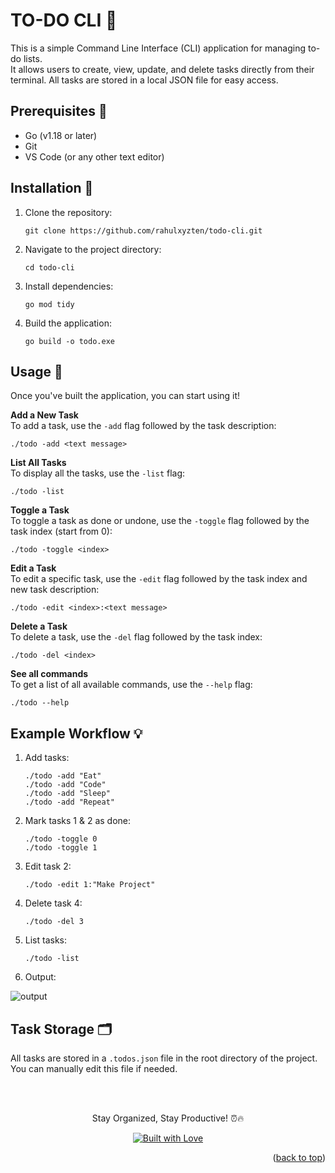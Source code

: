<a id="readme-top"></a>

# TO-DO CLI 📝

This is a simple Command Line Interface (CLI) application for managing to-do lists. 
<br/>
It allows users to create, view, update, and delete tasks directly from their terminal. All tasks are stored in a local JSON file for easy access.

## Prerequisites 📌

- Go (v1.18 or later)
- Git
- VS Code (or any other text editor)

## Installation 🔧

1. Clone the repository:
    ```console
    git clone https://github.com/rahulxyzten/todo-cli.git
    ```

2. Navigate to the project directory:
    ```console
    cd todo-cli
    ```

3. Install dependencies:
    ```console
    go mod tidy
    ```

4. Build the application:
    ```console
    go build -o todo.exe
    ```
    
## Usage 📅

Once you've built the application, you can start using it!

**Add a New Task**
<br/>
To add a task, use the `-add` flag followed by the task description:
  ```console
  ./todo -add <text message>
  ```

**List All Tasks**
<br/>
To display all the tasks, use the `-list` flag:
  ```console
  ./todo -list
  ```

**Toggle a Task**
<br/>
To toggle a task as done or undone, use the `-toggle` flag followed by the task index (start from 0):
  ```console
  ./todo -toggle <index>
  ```

**Edit a Task**
<br/>
To edit a specific task, use the `-edit` flag followed by the task index and new task description:
  ```console
  ./todo -edit <index>:<text message>
  ```

**Delete a Task**
<br/>
To delete a task, use the `-del` flag followed by the task index:
  ```console
  ./todo -del <index>
  ```

**See all commands**
<br/>
To get a list of all available commands, use the `--help` flag:
  ```console
  ./todo --help
  ```

## Example Workflow 💡

1. Add tasks:
    ```console
    ./todo -add "Eat"
    ./todo -add "Code"
    ./todo -add "Sleep"
    ./todo -add "Repeat"
    ```

2. Mark tasks 1 & 2 as done:
    ```console
    ./todo -toggle 0
    ./todo -toggle 1
    ```
    
3. Edit task 2:
    ```console
    ./todo -edit 1:"Make Project"
    ```

4. Delete task 4:
    ```console
    ./todo -del 3
    ```

5. List tasks:
    ```console
    ./todo -list
    ```

1. Output:
<img src="https://github.com/user-attachments/assets/99554338-1526-4361-aa70-5573f0d77a43" alt="output" />
   
## Task Storage 🗂️

All tasks are stored in a `.todos.json` file in the root directory of the project. You can manually edit this file if needed.

<br/>
<br/>
<p align="center">Stay Organized, Stay Productive! ⏰🔥</p>
<p align="center">
  <a href="#">
    <img src="https://forthebadge.com/images/badges/built-with-love.svg" alt="Built with Love">
  </a>
</p>

<p align="right">(<a href="#readme-top">back to top</a>)</p>
